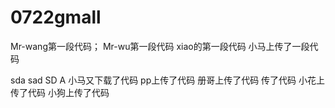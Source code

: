 # 0722gmall
Mr-wang第一段代码；
Mr-wu第一段代码
xiao的第一段代码
小马上传了一段代码

sda sad SD A 
小马又下载了代码
pp上传了代码
册哥上传了代码
传了代码
小花上传了代码
小狗上传了代码
